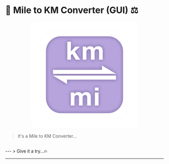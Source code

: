 # 🌟 Mile to KM Converter (GUI) ⚖️

<p align="center">
  <img src="https://github.com/AnubhabL4002/mile_to_km_GUI/blob/main/icon.png?raw=true" alt="Project Logo" width="150" style="border-radius: 15px; width: 340px;">
</p>

> It's a Mile to KM Converter...
<br>
---
> Give it a try...🔥

---
